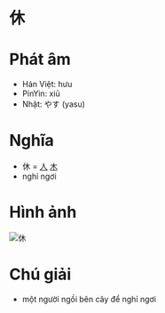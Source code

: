 # 休

# Phát âm
* Hán Việt: hưu
* PinYin: xiū
* Nhật: やす (yasu)

# Nghĩa
* 休 = [人](人.md) [木](木.md)
* nghỉ ngơi

# Hình ảnh
![休](../img/休.png)

# Chú giải
+ một người ngồi bên cây để nghỉ ngơi

<script>window.HANZI_FIELD='休';</script>
